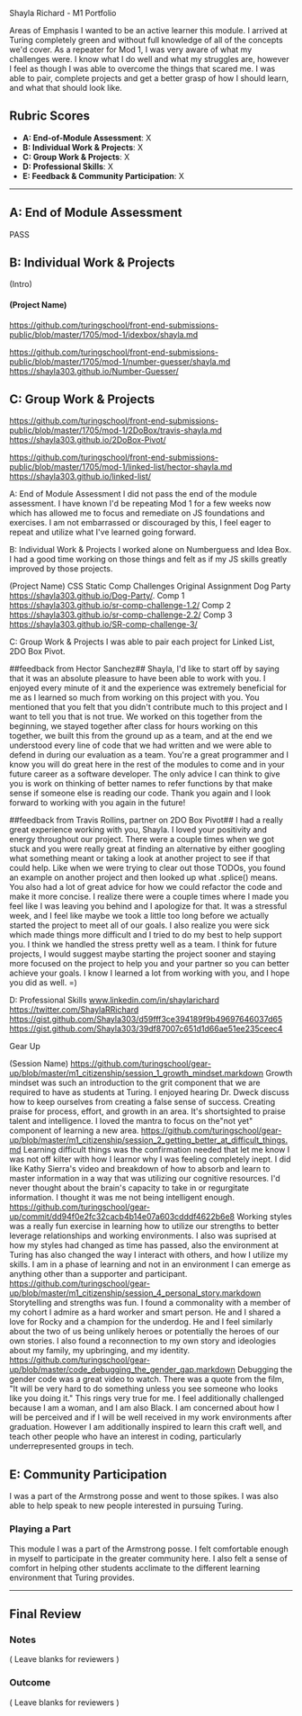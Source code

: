 Shayla Richard - M1 Portfolio

Areas of Emphasis
I wanted to be an active learner this module. I arrived at Turing completely green and without full knowledge of all of the concepts we'd cover. As a repeater for Mod 1, I was very aware of what my challenges were. I know what I do well and what my struggles are, however I feel as though I was able to overcome the things that scared me. I was able to pair, complete projects and get a better grasp of how I should learn, and what that should look like. 

## Rubric Scores

* **A: End-of-Module Assessment**: X
* **B: Individual Work & Projects**: X
* **C: Group Work & Projects**: X
* **D: Professional Skills**: X
* **E: Feedback & Community Participation**: X

-----------------------

## A: End of Module Assessment
PASS


## B: Individual Work & Projects

(Intro)

#### (Project Name)
https://github.com/turingschool/front-end-submissions-public/blob/master/1705/mod-1/idexbox/shayla.md

https://github.com/turingschool/front-end-submissions-public/blob/master/1705/mod-1/number-guesser/shayla.md
https://shayla303.github.io/Number-Guesser/

## C: Group Work & Projects

https://github.com/turingschool/front-end-submissions-public/blob/master/1705/mod-1/2DoBox/travis-shayla.md
https://shayla303.github.io/2DoBox-Pivot/


https://github.com/turingschool/front-end-submissions-public/blob/master/1705/mod-1/linked-list/hector-shayla.md
https://shayla303.github.io/linked-list/

A: End of Module Assessment
I did not pass the end of the module assessment. I have known I'd be repeating Mod 1 for a few weeks now which has allowed me to focus and remediate on JS foundations and exercises. I am not embarrassed or discouraged by this, I feel eager to repeat and utilize what I've learned going forward.

B: Individual Work & Projects
I worked alone on Numberguess and Idea Box. I had a good time working on those things and felt as if my JS skills greatly improved by those projects. 

(Project Name)
CSS Static Comp Challenges
Original Assignment
Dog Party
https://shayla303.github.io/Dog-Party/.
Comp 1 https://shayla303.github.io/sr-comp-challenge-1.2/
Comp 2 https://shayla303.github.io/sr-comp-challenge-2.2/
Comp 3 https://shayla303.github.io/SR-comp-challenge-3/


C: Group Work & Projects
I was able to pair each project for Linked List, 2DO Box Pivot.

##feedback from Hector Sanchez##
Shayla, I'd like to start off by saying that it was an absolute pleasure to have been able to work with you.  I enjoyed every minute of it and the experience was extremely beneficial for me as I learned so much from working on this project with you.  You mentioned that you felt that you didn't contribute much to this project and I want to tell you that is not true.  We worked on this together from the beginning, we stayed together after class for hours working on this together, we built this from the ground up as a team, and at the end we understood every line of code that we had written and we were able to defend in during our evaluation as a team.  You're a great programmer and I know you will do great here in the rest of the modules to come and in your future career as a software developer.  The only advice I can think to give you is work on thinking of better names to refer functions by that make sense if someone else is reading our code. Thank you again and I look forward to working with you again in the future!

##feedback from Travis Rollins, partner on 2DO Box Pivot##
I had a really great experience working with you, Shayla. I loved your positivity and energy throughout our project. There were a couple times when we got stuck and you were really great at finding an alternative by either googling what something meant or taking a look at another project to see if that could help. Like when we were trying to clear out those TODOs, you found an example on another project and then looked up what .splice() means. You also had a lot of great advice for how we could refactor the code and make it more concise. I realize there were a couple times where I made you feel like I was leaving you behind and I apologize for that.  It was a stressful week, and I feel like maybe we took a little too long before we actually started the project to meet all of our goals.  I also realize you were sick which made things more difficult and I tried to do my best to help support you.  I think we handled the stress pretty well as a team.  I think for future projects, I would suggest maybe starting the project sooner and staying more focused on the project to help you and your partner so you can better achieve your goals.  I know I learned a lot from working with you, and I hope you did as well.  =)

D: Professional Skills
www.linkedin.com/in/shaylarichard https://twitter.com/ShaylaRRichard 
https://gist.github.com/Shayla303/d59fff3ce394189f9b49697646037d65
https://gist.github.com/Shayla303/39df87007c651d1d66ae51ee235ceec4

Gear Up

(Session Name)
https://github.com/turingschool/gear-up/blob/master/m1_citizenship/session_1_growth_mindset.markdown Growth mindset was such an introduction to the grit component that we are required to have as students at Turing. I enjoyed hearing Dr. Dweck discuss how to keep ourselves from creating a false sense of success. Creating praise for process, effort, and growth in an area. It's shortsighted to praise talent and intelligence. I loved the mantra to focus on the"not yet" component of learning a new area. https://github.com/turingschool/gear-up/blob/master/m1_citizenship/session_2_getting_better_at_difficult_things.md Learning difficult things was the confirmation needed that let me know I was not off kilter with how I learnor why I was feeling completely inept. I did like Kathy Sierra's video and breakdown of how to absorb and learn to master information in a way that was utilizing our cognitive resources. I'd never thought about the brain's capacity to take in or regurgitate information. I thought it was me not being intelligent enough. https://github.com/turingschool/gear-up/commit/dd94f0e2fc32cacb4b14e07a603cdddf4622b6e8 Working styles was a really fun exercise in learning how to utilize our strengths to better leverage relationships and working environments. I also was suprised at how my styles had changed as time has passed, also the environment at Turing has also changed the way I interact with others, and how I utilize my skills. I am in a phase of learning and not in an environment I can emerge as anything other than a supporter and participant. https://github.com/turingschool/gear-up/blob/master/m1_citizenship/session_4_personal_story.markdown Storytelling and strengths was fun. I found a commonality with a member of my cohort I admire as a hard worker and smart person. He and I shared a love for Rocky and a champion for the underdog. He and I feel similarly about the two of us being unlikely heroes or potentially the heroes of our own stories. I also found a reconnection to my own story and ideologies about my family, my upbringing, and my identity. https://github.com/turingschool/gear-up/blob/master/code_debugging_the_gender_gap.markdown Debugging the gender code was a great video to watch. There was a quote from the film, "It will be very hard to do something unless you see someone who looks like you doing it." This rings very true for me. I feel additionally challenged because I am a woman, and I am also Black. I am concerned about how I will be perceived and if I will be well received in my work environments after graduation. However I am additionally inspired to learn this craft well, and teach other people who have an interest in coding, particularly underrepresented groups in tech.


## E: Community Participation
I was a part of the Armstrong posse and went to those spikes. I was also able to help speak to new people interested in pursuing Turing. 

### Playing a Part

This module I was a part of the Armstrong posse. I felt comfortable enough in myself to participate in the greater community here. I also felt a sense of comfort in helping other students acclimate to the different learning environment that Turing provides. 

------------------

## Final Review

### Notes

( Leave blanks for reviewers )

### Outcome

( Leave blanks for reviewers )
